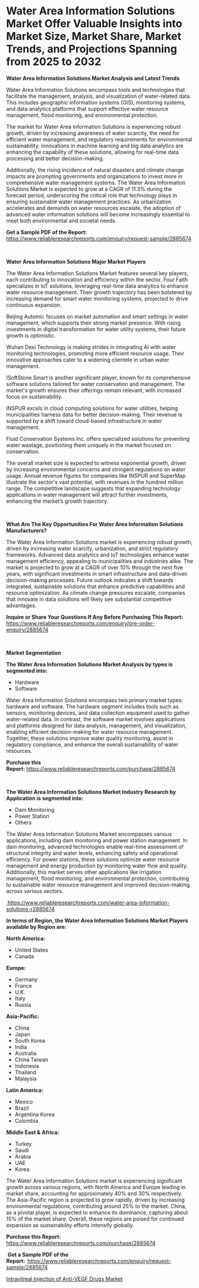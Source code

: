 <p><h1>Water Area Information Solutions Market Offer Valuable Insights into Market Size, Market Share, Market Trends, and Projections Spanning from 2025 to 2032</h1></p><p><strong>Water Area Information Solutions Market Analysis and Latest Trends</strong></p>
<p><p>Water Area Information Solutions encompass tools and technologies that facilitate the management, analysis, and visualization of water-related data. This includes geographic information systems (GIS), monitoring systems, and data analytics platforms that support effective water resource management, flood monitoring, and environmental protection.</p><p>The market for Water Area Information Solutions is experiencing robust growth, driven by increasing awareness of water scarcity, the need for efficient water management, and regulatory requirements for environmental sustainability. Innovations in machine learning and big data analytics are enhancing the capability of these solutions, allowing for real-time data processing and better decision-making.</p><p>Additionally, the rising incidence of natural disasters and climate change impacts are prompting governments and organizations to invest more in comprehensive water management systems. The Water Area Information Solutions Market is expected to grow at a CAGR of 11.3% during the forecast period, underscoring the critical role that technology plays in ensuring sustainable water management practices. As urbanization accelerates and demands on water resources escalate, the adoption of advanced water information solutions will become increasingly essential to meet both environmental and societal needs.</p></p>
<p><strong>Get a Sample PDF of the Report:&nbsp;</strong> <a href="https://www.reliableresearchreports.com/enquiry/request-sample/2885674?utm_campaign=3190&utm_medium=2&utm_source=Github&utm_content=ia&utm_term=13032025&utm_id=water-area-information-solutions">https://www.reliableresearchreports.com/enquiry/request-sample/2885674</a></p>
<p>&nbsp;</p>
<p><strong>Water Area Information Solutions Major Market Players</strong></p>
<p><p>The Water Area Information Solutions Market features several key players, each contributing to innovation and efficiency within the sector. Four Faith specializes in IoT solutions, leveraging real-time data analytics to enhance water resource management. Their growth trajectory has been bolstered by increasing demand for smart water monitoring systems, projected to drive continuous expansion.</p><p>Beijing Automic focuses on market automation and smart settings in water management, which supports their strong market presence. With rising investments in digital transformation for water utility systems, their future growth is optimistic.</p><p>Wuhan Dexi Technology is making strides in integrating AI with water monitoring technologies, promoting more efficient resource usage. Their innovative approaches cater to a widening clientele in urban water management.</p><p>ISoftStone Smart is another significant player, known for its comprehensive software solutions tailored for water conservation and management. The market's growth ensures their offerings remain relevant, with increased focus on sustainability.</p><p>INSPUR excels in cloud computing solutions for water utilities, helping municipalities harness data for better decision-making. Their revenue is supported by a shift toward cloud-based infrastructure in water management.</p><p>Fluid Conservation Systems Inc. offers specialized solutions for preventing water wastage, positioning them uniquely in the market focused on conservation. </p><p>The overall market size is expected to witness exponential growth, driven by increasing environmental concerns and stringent regulations on water usage. Annual revenue figures for companies like INSPUR and SuperMap illustrate the sector's vast potential, with revenues in the hundred million range. The competitive landscape suggests that expanding technology applications in water management will attract further investments, enhancing the market’s growth trajectory.</p></p>
<p>&nbsp;</p>
<p><strong>What Are The Key Opportunities For Water Area Information Solutions Manufacturers?</strong></p>
<p><p>The Water Area Information Solutions market is experiencing robust growth, driven by increasing water scarcity, urbanization, and strict regulatory frameworks. Advanced data analytics and IoT technologies enhance water management efficiency, appealing to municipalities and industries alike. The market is projected to grow at a CAGR of over 10% through the next five years, with significant investments in smart infrastructure and data-driven decision-making processes. Future outlook indicates a shift towards integrated, sustainable solutions that enhance predictive capabilities and resource optimization. As climate change pressures escalate, companies that innovate in data solutions will likely see substantial competitive advantages.</p></p>
<p><strong>Inquire or Share Your Questions If Any Before Purchasing This Report:</strong> <a href="https://www.reliableresearchreports.com/enquiry/pre-order-enquiry/2885674?utm_campaign=3190&utm_medium=2&utm_source=Github&utm_content=ia&utm_term=13032025&utm_id=water-area-information-solutions">https://www.reliableresearchreports.com/enquiry/pre-order-enquiry/2885674</a></p>
<p>&nbsp;</p>
<p><strong>Market Segmentation</strong></p>
<p><strong>The Water Area Information Solutions Market Analysis by types is segmented into:</strong></p>
<p><ul><li>Hardware</li><li>Software</li></ul></p>
<p><p>Water Area Information Solutions encompass two primary market types: hardware and software. The hardware segment includes tools such as sensors, monitoring devices, and data collection equipment used to gather water-related data. In contrast, the software market involves applications and platforms designed for data analysis, management, and visualization, enabling efficient decision-making for water resource management. Together, these solutions improve water quality monitoring, assist in regulatory compliance, and enhance the overall sustainability of water resources.</p></p>
<p><strong>Purchase this Report:&nbsp;</strong><a href="https://www.reliableresearchreports.com/purchase/2885674?utm_campaign=3190&utm_medium=2&utm_source=Github&utm_content=ia&utm_term=13032025&utm_id=water-area-information-solutions">https://www.reliableresearchreports.com/purchase/2885674</a></p>
<p>&nbsp;</p>
<p><strong>The Water Area Information Solutions Market Industry Research by Application is segmented into:</strong></p>
<p><ul><li>Dam Monitoring</li><li>Power Station</li><li>Others</li></ul></p>
<p><p>The Water Area Information Solutions Market encompasses various applications, including dam monitoring and power station management. In dam monitoring, advanced technologies enable real-time assessment of structural integrity and water levels, enhancing safety and operational efficiency. For power stations, these solutions optimize water resource management and energy production by monitoring water flow and quality. Additionally, this market serves other applications like irrigation management, flood monitoring, and environmental protection, contributing to sustainable water resource management and improved decision-making across various sectors.</p></p>
<p><a href="https://www.reliableresearchreports.com/water-area-information-solutions-r2885674?utm_campaign=3190&utm_medium=2&utm_source=Github&utm_content=ia&utm_term=13032025&utm_id=water-area-information-solutions">&nbsp;https://www.reliableresearchreports.com/water-area-information-solutions-r2885674</a></p>
<p><strong>In terms of Region, the Water Area Information Solutions Market Players available by Region are:</strong></p>
<p>
    <p> <strong> North America: </strong>
        <ul>
            <li>United States</li>
            <li>Canada</li>
        </ul>
        </p> 
    <p> <strong> Europe: </strong>
        <ul>
            <li>Germany</li>
            <li>France</li>
            <li>U.K.</li>
            <li>Italy</li>
            <li>Russia</li>
        </ul>
        </p> 
    <p> <strong> Asia-Pacific: </strong>
        <ul>
            <li>China</li>
            <li>Japan</li>
            <li>South Korea</li>
            <li>India</li>
            <li>Australia</li>
            <li>China Taiwan</li>
            <li>Indonesia</li>
            <li>Thailand</li>
            <li>Malaysia</li>
        </ul>
        </p> 
    <p> <strong> Latin America: </strong>
        <ul>
            <li>Mexico</li>
            <li>Brazil</li>
            <li>Argentina Korea</li>
            <li>Colombia</li>
        </ul>
        </p> 
    <p> <strong> Middle East & Africa: </strong>
        <ul>
            <li>Turkey</li>
            <li>Saudi</li>
            <li>Arabia</li>
            <li>UAE</li>
            <li>Korea</li>
        </ul>
    </p>
    </p>
<p><p>The Water Area Information Solutions market is experiencing significant growth across various regions, with North America and Europe leading in market share, accounting for approximately 40% and 30% respectively. The Asia-Pacific region is projected to grow rapidly, driven by increasing environmental regulations, contributing around 25% to the market. China, as a pivotal player, is expected to enhance its dominance, capturing about 15% of the market share. Overall, these regions are poised for continued expansion as sustainability efforts intensify globally.</p></p>
<p><strong>Purchase this Report: </strong><a href="https://www.reliableresearchreports.com/purchase/2885674?utm_campaign=3190&utm_medium=2&utm_source=Github&utm_content=ia&utm_term=13032025&utm_id=water-area-information-solutions">https://www.reliableresearchreports.com/purchase/2885674</a></p>
<p>&nbsp;<strong>Get a Sample PDF of the Report:&nbsp;&nbsp;</strong><a href="https://www.reliableresearchreports.com/enquiry/request-sample/2885674?utm_campaign=3190&utm_medium=2&utm_source=Github&utm_content=ia&utm_term=13032025&utm_id=water-area-information-solutions">https://www.reliableresearchreports.com/enquiry/request-sample/2885674</a></p>
<p><strong></strong></p>
<p><p><a href="https://github.com/mriwacraane/Market-Research-Report-List-1/blob/main/intravitreal-injection-of-anti-vegf-drugs-market.md?utm_campaign=3190&utm_medium=2&utm_source=Github&utm_content=ia&utm_term=13032025&utm_id=water-area-information-solutions">Intravitreal Injection of Anti-VEGF Drugs Market</a></p></p>